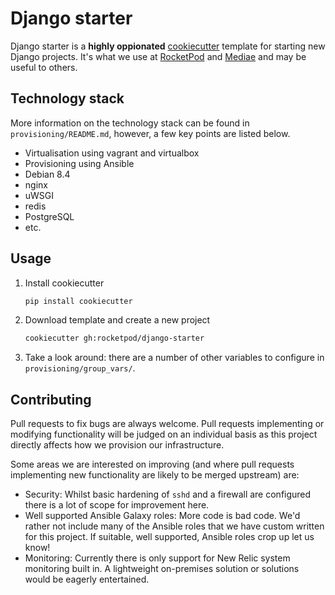 # Django starter

Django starter is a **highly oppionated**
[cookiecutter](https://github.com/audreyr/cookiecutter) template for starting
new Django projects. It's what we use at [RocketPod](http://rocketpod.co.uk)
and [Mediae](http://mediae.org) and may be useful to others.

## Technology stack

More information on the technology stack can be found in
`provisioning/README.md`, however, a few key points are listed below.

 - Virtualisation using vagrant and virtualbox
 - Provisioning using Ansible
 - Debian 8.4
 - nginx
 - uWSGI
 - redis
 - PostgreSQL
 - etc.

## Usage

 1. Install cookiecutter

    ```bash
    pip install cookiecutter
    ```
 2. Download template and create a new project

    ```bash
    cookiecutter gh:rocketpod/django-starter
    ```
 3. Take a look around: there are a number of other variables to configure in
    `provisioning/group_vars/`.


## Contributing

Pull requests to fix bugs are always welcome. Pull requests implementing or
modifying functionality will be judged on an individual basis as this project
directly affects how we provision our infrastructure.

Some areas we are interested on improving (and where pull requests implementing
new functionality are likely to be merged upstream) are:

 - Security: Whilst basic hardening of `sshd` and a firewall are configured
   there is a lot of scope for improvement here.
 - Well supported Ansible Galaxy roles: More code is bad code. We'd rather not
   include many of the Ansible roles that we have custom written for this
   project. If suitable, well supported, Ansible roles crop up let us know!
 - Monitoring: Currently there is only support for New Relic system monitoring
   built in. A lightweight on-premises solution or solutions would be eagerly
   entertained.
